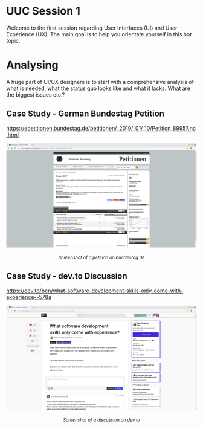 # UUC Session 1

Welcome to the first session regarding User Interfaces (UI) and User Experience (UX).
The main goal is to help you orientate yourself in this hot topic.

# Analysing

A huge part of UI/UX designers is to start with a comprehensive analysis of what is needed, what the status quo looks like and what it lacks.
What are the biggest issues etc.?

## Case Study - German Bundestag Petition

https://epetitionen.bundestag.de/petitionen/_2019/_01/_10/Petition_89957.nc.html

![Screenshot of Petition on bundestag.de](screenshot-bundestag-petition.png)
<div align="center">
  <small><i>Screenshot of a petition on bundestag.de</i></small>
</div>



## Case Study - dev.to Discussion

https://dev.to/ben/what-software-development-skills-only-come-with-experience--578a

![Screenshot of Discussion on dev.to](screenshot-dev-to.png)
<div align="center">
  <small><i>Screenshot of a discussion on dev.to</i></small>
</div>

